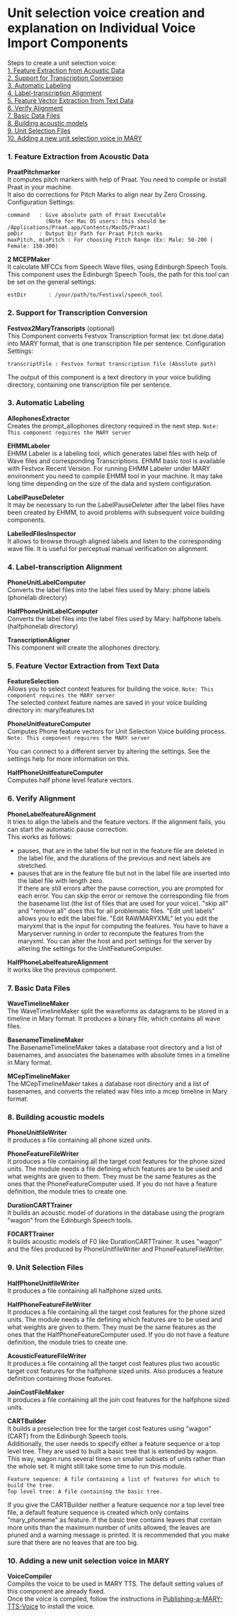 # Unit selection voice creation and explanation on Individual Voice Import Components

Steps to create a unit selection voice:  
[1. Feature Extraction from Acoustic Data](#step1)    
[2. Support for Transcription Conversion](#step2)  
[3. Automatic Labeling](#step3)  
[4. Label-transcription Alignment](#step4)  
[5. Feature Vector Extraction from Text Data](#step5)  
[6. Verify Alignment](#step6)  
[7. Basic Data Files](#step7)  
[8. Building acoustic models](#step8)  
[9. Unit Selection Files](#step9)  
[10. Adding a new unit selection voice in MARY](#step10)  


### <a name="step1" /> 1. Feature Extraction from Acoustic Data

**PraatPitchmarker**  
It computes pitch markers with help of Praat. You need to compile or install Praat in your machine.  
It also do corrections for Pitch Marks to align near by Zero Crossing.  
Configuration Settings:  

    command   : Give absolute path of Praat Executable  
                (Note for Mac OS users: this should be /Applications/Praat.app/Contents/MacOS/Praat)  
    pmDir     : Output Dir Path for Praat Pitch marks  
    maxPitch, minPitch : For choosing Pitch Range (Ex: Male: 50-200 | Female: 150-300)  

**2 MCEPMaker**  
It calculate MFCCs from Speech Wave files, using Edinburgh Speech Tools.  
This component uses the Edinburgh Speech Tools, the path for this tool can be set on the general settings:  

    estDir       : /your/path/to/Festival/speech_tool 


### <a name="step2" /> 2. Support for Transcription Conversion

**Festvox2MaryTranscripts** (optional)  
This Component converts Festvox Transcription format (ex: txt.done.data) into MARY format, that is one transcription file per sentence. 
Configuration Settings:  

    transcriptFile : Festvox format transcription file (Absolute path) 

The output of this component is a text directory in your voice building directory, containing one transcription file per sentence.  

### <a name="step3" /> 3. Automatic Labeling

**AllophonesExtractor**  
Creates the prompt_allophones directory required in the next step. `Note: This component requires the MARY server`

**EHMMLabeler**  
EHMM Labeler is a labeling tool, which generates label files with help of Wave files and corresponding Transcriptions. EHMM basic tool is available with Festvox Recent Version. For running EHMM Labeler under MARY environment you need to compile EHMM tool in your machine. It may take long time depending on the size of the data and system configuration.  

**LabelPauseDeleter**  
It may be necessary to run the LabelPauseDeleter after the label files have been created by EHMM, to avoid problems with subsequent voice building components. 

**LabelledFilesInspector**  
It allows to browse through aligned labels and listen to the corresponding wave file. It is useful for perceptual manual verification on alignment. 


### <a name="step4" /> 4. Label-transcription Alignment  

**PhoneUnitLabelComputer**  
Converts the label files into the label files used by Mary: phone labels (phonelab directory)

**HalfPhoneUnitLabelComputer**  
Converts the label files into the label files used by Mary: halfphone labels (halfphonelab directory)

**TranscriptionAligner**  
This component will create the allophones directory.

### <a name="step5" /> 5. Feature Vector Extraction from Text Data
**FeatureSelection**  
Allows you to select context features for building the voice.  `Note: This component requires the MARY server`  
The selected context feature names are saved in your voice building directory in: mary/features.txt

**PhoneUnitfeatureComputer**  
Computes Phone feature vectors for Unit Selection Voice building process. `Note: This component requires the MARY server`

You can connect to a different server by altering the settings. See the settings help for more information on this.  

**HalfPhoneUnitfeatureComputer**  
Computes half phone level feature vectors. 

### <a name="step6" /> 6. Verify Alignment  
**PhoneLabelfeatureAlignment**  
It tries to align the labels and the feature vectors. If the alignment fails, you can start the automatic pause correction.  
This works as follows:  
- pauses, that are in the label file but not in the feature file are deleted in the label file, and the durations of the previous and next labels are stretched.  
- pauses that are in the feature file but not in the label file are inserted into the label file with length zero.  
If there are still errors after the pause correction, you are prompted for each error. You can skip the error or remove the corresponding file from the basename list (the list of files that are used for your voice). "skip all" and "remove all" does this for all problematic files. "Edit unit labels" allows you to edit the label file. "Edit RAWMARYXML" let you edit the maryxml that is the input for computing the features. You have to have a Maryserver running in order to recompute the features from the maryxml. You can alter the host and port settings for the server by altering the settings for the UnitFeatureComputer. 

**HalfPhoneLabelfeatureAlignment**  
It works like the previous component.

### <a name="step7" /> 7. Basic Data Files  
**WaveTimelineMaker**  
The WaveTimelineMaker split the waveforms as datagrams to be stored in a timeline in Mary format. It produces a binary file, which contains all wave files. 

**BasenameTimelineMaker**  
The BasenameTimelineMaker takes a database root directory and a list of basenames, and associates the basenames with absolute times in a timeline in Mary format. 

**MCepTimelineMaker**  
The MCepTimelineMaker takes a database root directory and a list of basenames, and converts the related wav files into a mcep timeline in Mary format. 

### <a name="step8" /> 8. Building acoustic models  
**PhoneUnitfileWriter**  
It produces a file containing all phone sized units. 

**PhoneFeatureFileWriter**  
It produces a file containing all the target cost features for the phone sized units. The module needs a file defining which features are to be used and what weights are given to them. They must be the same features as the ones that the PhoneFeatureComputer used. If you do not have a feature definition, the module tries to create one. 

**DurationCARTTrainer**  
It builds an acoustic model of durations in the database using the program "wagon" from the Edinburgh Speech tools.

**F0CARTTrainer**  
It builds acoustic models of F0 like DurationCARTTrainer. It uses "wagon" and the files produced by PhoneUnitfileWriter and PhoneFeatureFileWriter. 

### <a name="step9" /> 9. Unit Selection Files  

**HalfPhoneUnitfileWriter**  
It produces a file containing all halfphone sized units.  

**HalfPhoneFeatureFileWriter**  
It produces a file containing all the target cost features for the phone sized units. The module needs a file defining which features are to be used and what weights are given to them. They must be the same features as the ones that the HalfPhoneFeatureComputer used. If you do not have a feature definition, the module tries to create one.  

**AcousticFeatureFileWriter**  
It produces a file containing all the target cost features plus two acoustic target cost features for the halfphone sized units. Also produces a feature definition containing those features.

**JoinCostFileMaker**  
It produces a file containing all the join cost features for the halfphone sized units.  

**CARTBuilder**  
It builds a preselection tree for the target cost features using "wagon" (CART) from the Edinburgh Speech tools.    
Additionally, the user needs to specify either a feature sequence or a top level tree. They are used to built a basic tree that is extended by wagon. This way, wagon runs several times on smaller subsets of units rather than the whole set. It might still take some time to run this module.

    Feature sequence: A file containing a list of features for which to build the tree.
    Top level tree: A file containing the basic tree. 

If you give the CARTBuilder neither a feature sequence nor a top level tree file, a default feature sequence is created which only contains "mary_phoneme" as feature. If the basic tree contains leaves that contain more units than the maximum number of units allowed, the leaves are pruned and a warning message is printed. It is recommended that you make sure that there are no leaves that are too big.  


### <a name="step10" /> 10. Adding a new unit selection voice in MARY 
**VoiceCompiler**  
Compiles the voice to be used in MARY TTS. The default setting values of this component are already fixed.  
Once the voice is compiled, follow the instructions in [Publishing-a-MARY-TTS-Voice](https://github.com/marytts/marytts/wiki/Publishing-a-MARY-TTS-Voice) to install the voice.


